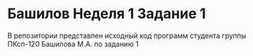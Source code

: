 # Башилов Неделя 1 Задание 1
В репозитории представлен исходный код программ студента группы ПКсп-120 Башилова М.А. по заданию 1
